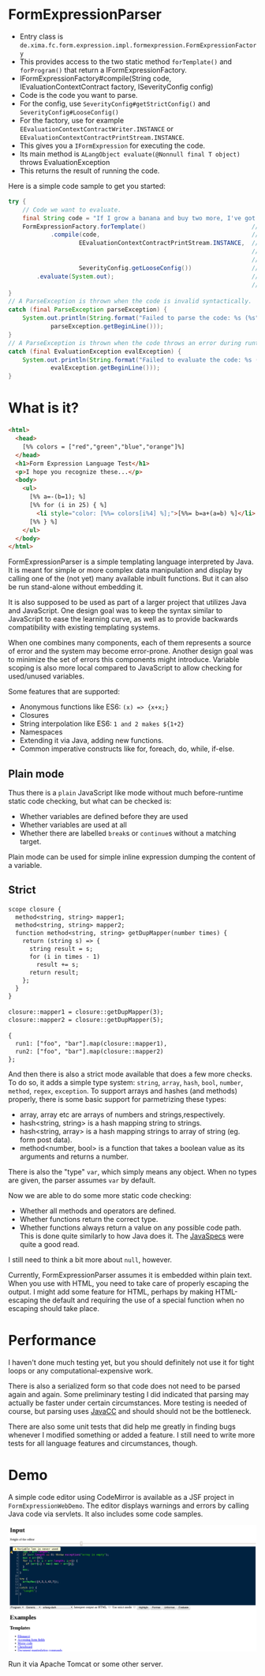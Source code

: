 # FormExpressionParser

- Entry class is `de.xima.fc.form.expression.impl.formexpression.FormExpressionFactory`
- This provides access to the two static method `forTemplate()` and `forProgram()` that return a IFormExpressionFactory.
- IFormExpressionFactory#compile(String code, IEvaluationContextContract factory, ISeverityConfig config)
- Code is the code you want to parse.
- For the config, use `SeverityConfig#getStrictConfig()` and `SeverityConfig#LooseConfig()`
- For the factory, use for example `EEvaluationContextContractWriter.INSTANCE` or `EEvaluationContextContractPrintStream.INSTANCE`.
- This gives you a `IFormExpression` for executing the code.
- Its main method is `ALangObject evaluate(@Nonnull final T object)` throws EvaluationException
- This returns the result of running the code.

Here is a simple code sample to get you started:

``` java
try {
	// Code we want to evaluate.
	final String code = "If I grow a banana and buy two more, I've got [%%=1+2%] bananas.";
	FormExpressionFactory.forTemplate() 							 // A factory for parsing code.
			.compile(code, 											 // The actual code.
					EEvaluationContextContractPrintStream.INSTANCE,  // Does not define additional variables
																	 // or functions and dumps the output to
																	 // a print stream.
					SeverityConfig.getLooseConfig())                 // Do not do any type checking.
		.evaluate(System.out);										 // Evaluate the result, dumping output to
																	 // stdout.
}
// A ParseException is thrown when the code is invalid syntactically.
catch (final ParseException parseException) {
	System.out.println(String.format("Failed to parse the code: %s (%s", parseException.getMessage(),
			parseException.getBeginLine()));
}
// A ParseException is thrown when the code throws an error during runtime.
catch (final EvaluationException evalException) {
	System.out.println(String.format("Failed to evaluate the code: %s (%s", evalException.getMessage(),
			evalException.getBeginLine()));
}
```

# What is it?

```html
<html>
  <head>
    [%% colors = ["red","green","blue","orange"]%]
  </head>
  <h1>Form Expression Language Test</h1>
  <p>I hope you recognize these...</p>
  <body>
    <ul>
      [%% a=-(b=1); %]
      [%% for (i in 25) { %]
        <li style="color: [%%= colors[i%4] %];">[%%= b=a+(a=b) %]</li>
      [%% } %]
    </ul>
  </body>
</html>
```

FormExpressionParser is a simple templating language interpreted by Java. It is
meant for simple or more complex data manipulation and display by calling one of
the (not yet) many available inbuilt functions. But it can also be run
stand-alone without embedding it.

It is also supposed to be used as part of a larger project that utilizes Java
and JavaScript. One design goal was to keep the syntax similar to JavaScript to
ease the learning curve, as well as to provide backwards compatibility with
existing templating systems.

When one combines many components, each of them represents a source of error and
the system may become error-prone. Another design goal was to minimize the set
of errors this components might introduce. Variable scoping is also more local
compared to JavaScript to allow checking for used/unused variables.

Some features that are supported:

  - Anonymous functions like ES6: `(x) => {x+x;}`
  - Closures
  - String interpolation like ES6: ``1 and 2 makes ${1+2}``
  - Namespaces
  - Extending it via Java, adding new functions.
  - Common imperative constructs like for, foreach, do, while, if-else.

## Plain mode

Thus there is a `plain` JavaScript like mode without much before-runtime
static code checking, but what can be checked is: 
  - Whether variables are defined before they are used
  - Whether variables are used at all
  - Whether there are labelled `break`s or `continue`s without a matching target.

Plain mode can be used for simple inline expression dumping the content of a
variable.

## Strict

    scope closure {
      method<string, string> mapper1;
      method<string, string> mapper2;
      function method<string, string> getDupMapper(number times) {
        return (string s) => {
          string result = s;
          for (i in times - 1)
            result += s;
          return result;
        };
      }
    }
    
    closure::mapper1 = closure::getDupMapper(3);
    closure::mapper2 = closure::getDupMapper(5);
    
    {
      run1: ["foo", "bar"].map(closure::mapper1),
      run2: ["foo", "bar"].map(closure::mapper2)
    };

And then there is also a strict mode available that does a few more checks. To
do so, it adds a simple type system: `string`, `array`, `hash`, `bool`,
`number`, `method`, `regex`, `exception`. To support arrays and hashes
(and methods) properly, there is some basic support for parmetrizing these
types:

  - array<number>, array<string> etc are arrays of numbers and strings,respectively.
  - hash<string, string> is a hash mapping string to strings.
  - hash<string, array<strign>> is a hash mapping strings to array of string (eg. form post data).
  - method<number, bool> is a function that takes a boolean value as its arguments and returns a number.

There is also the "type" `var`, which simply means any object. When no types are
given, the parser assumes `var` by default.

Now we are able to do some more static code checking:

  - Whether all methods and operators are defined.
  - Whether functions return the correct type.
  - Whether functions always return a value on any possible code path. This is done quite similarly to how Java does it. The [JavaSpecs](https://docs.oracle.com/javase/specs/jls/se6/html/defAssign.html) were quite a good read.

I still need to think a bit more about `null`, however.

Currently, FormExpressionParser assumes it is embedded within plain text. When
you use with HTML, you need to take care of properly escaping the output. I
might add some feature for HTML, perhaps by making HTML-escaping the default and
requiring the use of a special function when no escaping should take place.

# Performance

I haven't done much testing yet, but you should definitely not use it for tight
loops or any computational-expensive work.

There is also a serialized form so that code does not need to be parsed again
and again. Some preliminary testing I did indicated that parsing may actually
be faster under certain circumstances. More testing is needed of course, but
parsing uses [JavaCC](https://javacc.org/) and should should not be the
bottleneck.

There are also some unit tests that did help me greatly in finding bugs whenever
I modified something or added a feature. I still need to write more tests for
all language features and circumstances, though.

# Demo

A simple code editor using CodeMirror is available as a JSF project in
`FormExpressionWebDemo`. The editor displays warnings and errors by calling
Java code via servlets. It also includes some code samples.

![A screenshot of the sample code editor JSF app](https://raw.githubusercontent.com/blutorange/FormExpressionParser/master/FormExpressionWebDemo/WebDemo.png)

Run it via Apache Tomcat or some other server.
